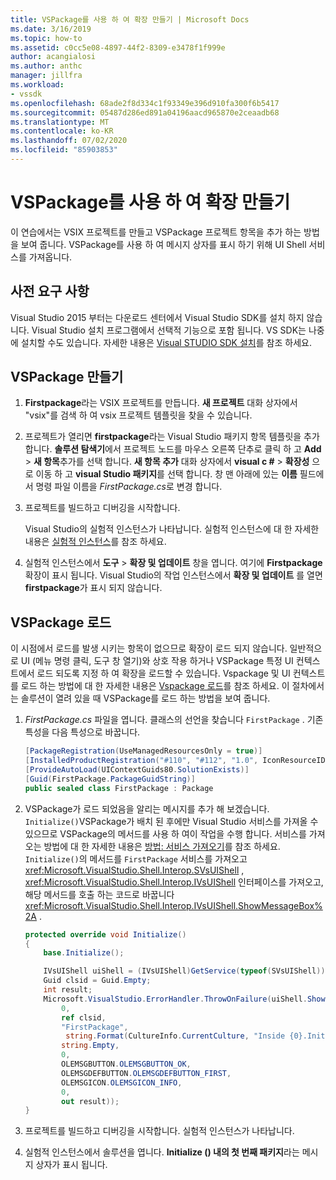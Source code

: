 ```yaml
---
title: VSPackage를 사용 하 여 확장 만들기 | Microsoft Docs
ms.date: 3/16/2019
ms.topic: how-to
ms.assetid: c0cc5e08-4897-44f2-8309-e3478f1f999e
author: acangialosi
ms.author: anthc
manager: jillfra
ms.workload:
- vssdk
ms.openlocfilehash: 68ade2f8d334c1f93349e396d910fa300f6b5417
ms.sourcegitcommit: 05487d286ed891a04196aacd965870e2ceaadb68
ms.translationtype: MT
ms.contentlocale: ko-KR
ms.lasthandoff: 07/02/2020
ms.locfileid: "85903853"
---
```

# <a name="create-an-extension-with-a-vspackage"></a>VSPackage를 사용 하 여 확장 만들기

이 연습에서는 VSIX 프로젝트를 만들고 VSPackage 프로젝트 항목을 추가 하는 방법을 보여 줍니다. VSPackage를 사용 하 여 메시지 상자를 표시 하기 위해 UI Shell 서비스를 가져옵니다.

## <a name="prerequisites"></a>사전 요구 사항

Visual Studio 2015 부터는 다운로드 센터에서 Visual Studio SDK를 설치 하지 않습니다. Visual Studio 설치 프로그램에서 선택적 기능으로 포함 됩니다. VS SDK는 나중에 설치할 수도 있습니다. 자세한 내용은 [Visual STUDIO SDK 설치](../extensibility/installing-the-visual-studio-sdk.md)를 참조 하세요.

## <a name="create-a-vspackage"></a>VSPackage 만들기

1. **Firstpackage**라는 VSIX 프로젝트를 만듭니다. **새 프로젝트** 대화 상자에서 "vsix"를 검색 하 여 vsix 프로젝트 템플릿을 찾을 수 있습니다.

2. 프로젝트가 열리면 **firstpackage**라는 Visual Studio 패키지 항목 템플릿을 추가 합니다. **솔루션 탐색기**에서 프로젝트 노드를 마우스 오른쪽 단추로 클릭 하 고 **Add**  >  **새 항목**추가를 선택 합니다. **새 항목 추가** 대화 상자에서 **visual c #**  >  **확장성** 으로 이동 하 고 **visual Studio 패키지**를 선택 합니다. 창 맨 아래에 있는 **이름** 필드에서 명령 파일 이름을 *FirstPackage.cs*로 변경 합니다.

3. 프로젝트를 빌드하고 디버깅을 시작합니다.

    Visual Studio의 실험적 인스턴스가 나타납니다. 실험적 인스턴스에 대 한 자세한 내용은 [실험적 인스턴스](../extensibility/the-experimental-instance.md)를 참조 하세요.

4. 실험적 인스턴스에서 **도구**  >  **확장 및 업데이트** 창을 엽니다. 여기에 **Firstpackage** 확장이 표시 됩니다. Visual Studio의 작업 인스턴스에서 **확장 및 업데이트** 를 열면 **firstpackage**가 표시 되지 않습니다.

## <a name="load-the-vspackage"></a>VSPackage 로드

이 시점에서 로드를 발생 시키는 항목이 없으므로 확장이 로드 되지 않습니다. 일반적으로 UI (메뉴 명령 클릭, 도구 창 열기)와 상호 작용 하거나 VSPackage 특정 UI 컨텍스트에서 로드 되도록 지정 하 여 확장을 로드할 수 있습니다. Vspackage 및 UI 컨텍스트를 로드 하는 방법에 대 한 자세한 내용은 [Vspackage 로드](../extensibility/loading-vspackages.md)를 참조 하세요. 이 절차에서는 솔루션이 열려 있을 때 VSPackage를 로드 하는 방법을 보여 줍니다.

1. *FirstPackage.cs* 파일을 엽니다. 클래스의 선언을 찾습니다 `FirstPackage` . 기존 특성을 다음 특성으로 바꿉니다.

    ```csharp
    [PackageRegistration(UseManagedResourcesOnly = true)]
    [InstalledProductRegistration("#110", "#112", "1.0", IconResourceID = 400)] // Info on this package for Help/About
    [ProvideAutoLoad(UIContextGuids80.SolutionExists)]
    [Guid(FirstPackage.PackageGuidString)]
    public sealed class FirstPackage : Package
    ```

2. VSPackage가 로드 되었음을 알리는 메시지를 추가 해 보겠습니다. `Initialize()`VSPackage가 배치 된 후에만 Visual Studio 서비스를 가져올 수 있으므로 VSPackage의 메서드를 사용 하 여이 작업을 수행 합니다. 서비스를 가져오는 방법에 대 한 자세한 내용은 [방법: 서비스 가져오기](../extensibility/how-to-get-a-service.md)를 참조 하세요. `Initialize()`의 메서드를 `FirstPackage` 서비스를 가져오고 <xref:Microsoft.VisualStudio.Shell.Interop.SVsUIShell> , <xref:Microsoft.VisualStudio.Shell.Interop.IVsUIShell> 인터페이스를 가져오고, 해당 메서드를 호출 하는 코드로 바꿉니다 <xref:Microsoft.VisualStudio.Shell.Interop.IVsUIShell.ShowMessageBox%2A> .

    ```csharp
    protected override void Initialize()
    {
        base.Initialize();

        IVsUIShell uiShell = (IVsUIShell)GetService(typeof(SVsUIShell));
        Guid clsid = Guid.Empty;
        int result;
        Microsoft.VisualStudio.ErrorHandler.ThrowOnFailure(uiShell.ShowMessageBox(
            0,
            ref clsid,
            "FirstPackage",
             string.Format(CultureInfo.CurrentCulture, "Inside {0}.Initialize()", this.GetType().FullName),
            string.Empty,
            0,
            OLEMSGBUTTON.OLEMSGBUTTON_OK,
            OLEMSGDEFBUTTON.OLEMSGDEFBUTTON_FIRST,
            OLEMSGICON.OLEMSGICON_INFO,
            0,
            out result));
    }
    ```

3. 프로젝트를 빌드하고 디버깅을 시작합니다. 실험적 인스턴스가 나타납니다.

4. 실험적 인스턴스에서 솔루션을 엽니다. **Initialize () 내의 첫 번째 패키지**라는 메시지 상자가 표시 됩니다.
